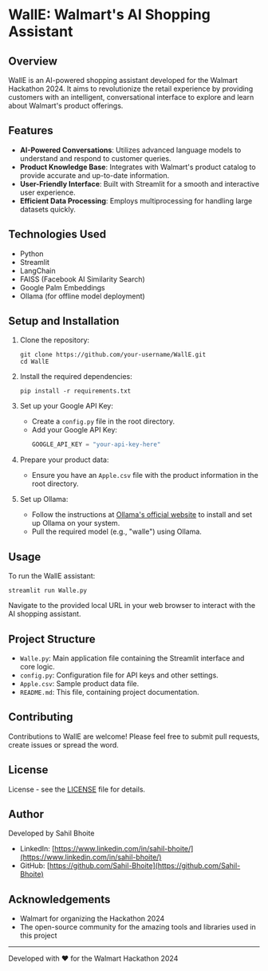 # WallE: Walmart's AI Shopping Assistant

## Overview

WallE is an AI-powered shopping assistant developed for the Walmart Hackathon 2024. It aims to revolutionize the retail experience by providing customers with an intelligent, conversational interface to explore and learn about Walmart's product offerings.

## Features

- **AI-Powered Conversations**: Utilizes advanced language models to understand and respond to customer queries.
- **Product Knowledge Base**: Integrates with Walmart's product catalog to provide accurate and up-to-date information.
- **User-Friendly Interface**: Built with Streamlit for a smooth and interactive user experience.
- **Efficient Data Processing**: Employs multiprocessing for handling large datasets quickly.

## Technologies Used

- Python
- Streamlit
- LangChain
- FAISS (Facebook AI Similarity Search)
- Google Palm Embeddings
- Ollama (for offline model deployment)

## Setup and Installation

1. Clone the repository:
   ```
   git clone https://github.com/your-username/WallE.git
   cd WallE
   ```

2. Install the required dependencies:
   ```
   pip install -r requirements.txt
   ```

3. Set up your Google API Key:
   - Create a `config.py` file in the root directory.
   - Add your Google API Key:
     ```python
     GOOGLE_API_KEY = "your-api-key-here"
     ```

4. Prepare your product data:
   - Ensure you have an `Apple.csv` file with the product information in the root directory.

5. Set up Ollama:
   - Follow the instructions at [Ollama's official website](https://ollama.ai/) to install and set up Ollama on your system.
   - Pull the required model (e.g., "walle") using Ollama.

## Usage

To run the WallE assistant:

```
streamlit run Walle.py
```

Navigate to the provided local URL in your web browser to interact with the AI shopping assistant.

## Project Structure

- `Walle.py`: Main application file containing the Streamlit interface and core logic.
- `config.py`: Configuration file for API keys and other settings.
- `Apple.csv`: Sample product data file.
- `README.md`: This file, containing project documentation.

## Contributing

Contributions to WallE are welcome! Please feel free to submit pull requests, create issues or spread the word.

## License

License - see the [LICENSE](https://github.com/Sahil-Bhoite/WallE/blob/main/LICENSE) file for details.

## Author

Developed by Sahil Bhoite
- LinkedIn: [https://www.linkedin.com/in/sahil-bhoite/](https://www.linkedin.com/in/sahil-bhoite/)
- GitHub: [https://github.com/Sahil-Bhoite](https://github.com/Sahil-Bhoite)

## Acknowledgements

- Walmart for organizing the Hackathon 2024
- The open-source community for the amazing tools and libraries used in this project

---

Developed with ❤️ for the Walmart Hackathon 2024

